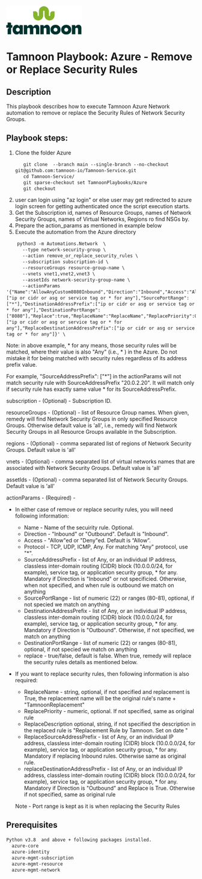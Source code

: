 
<img src="../../../images/icons/Tamnoon.png" width="200"/>

# Tamnoon Playbook: Azure  - Remove or Replace Security Rules


## Description
This playbook describes how to execute Tamnoon Azure Network automation to remove or replace the Security Rules of Network Security Groups.


## Playbook steps:
1. Clone the folder Azure
   ``````
      git clone  --branch main --single-branch --no-checkout git@github.com:tamnoon-io/Tamnoon-Service.git
      cd Tamnoon-Service/
      git sparse-checkout set TamnoonPlaybooks/Azure
      git checkout

   ``````  
2. user can login using "az login" or else user may get redirected to azure login screen for getting authenticated once the script execution starts.
3. Get the Subscription id, names of Resource Groups, names of Network Security Groups, names of Virtual Networks, Regions ro find NSGs by.
4. Prepare the action_params as mentioned in example below
5. Execute the automation from the Azure directory

``````
    python3 -m Automations.Network  \
      --type network-security-group \
      --action remove_or_replace_security_rules \
      --subscription subscription-id \
      --resourceGroups resource-group-name \
      --vnets vnet1,vnet2,vnet3 \
      --assetIds network-security-group-name \
      --actionParams '{"Name":"AllowAnyCustom8080Inbound","Direction":"Inbound","Access":"Allow","Protocol":"*","SourceAddressPrefix":["ip or cidr or asg or service tag or * for any"],"SourcePortRange":["*"],"DestinationAddressPrefix":["ip or cidr or asg or service tag or * for any"],"DestinationPortRange":["8080"],"Replace":true,"ReplaceName":"ReplaceName","ReplacePriority":0,"ReplaceDescription":"","ReplaceSourceAddressPrefix":["ip or cidr or asg or service tag or * for any"],"ReplaceDestinationAddressPrefix":["ip or cidr or asg or service tag or * for any"]}' \

``````

   Note: in above example, * for any means, those security rules will be matched, where their value is also "Any" (i.e., * ) in the Azure. Do not mistake it for being matched with security rules regardless of its address prefix value.
   
   For example, "SourceAddressPrefix": \["*"\] in the actionParams will not match security rule with SourceAddressPrefix "20.0.2.20". It will match only if security rule has exactly same value * for its SourceAddressPrefix.

   subscription - (Optional) - Subscription ID.
  
   resourceGroups - (Optional) - list of Resource Group names. When given, remedy will find Network Security Groups in only specified Resource Groups. Otherwise default value is 'all', i.e., remedy will find Network Security Groups in all Resource Groups available in the Subscription. 

   regions - (Optional) - comma separated list of regions of Network Security Groups. Default value is 'all'

   vnets - (Optional) - comma separated list of virtual networks names that are associated with Network Security Groups. Default value is 'all'

   assetIds - (Optional) - comma separated list of Network Security Groups. Default value is 'all'

   actionParams - (Required) - 
   - In either case of remove or replace security rules, you will need following information:
      - Name - Name of the secuirity rule. Optional.
      - Direction - "Inbound" or "Outbound". Default is "Inbound".
      - Access - "Allow"ed or "Deny"ed. Default is “Allow”.
      - Protocol - TCP, UDP, ICMP, Any. For matching "Any" protocol, use "*".
      - SourceAddressPrefix - list of Any, or an individual IP address, classless inter-domain routing (CIDR) block (10.0.0.0/24, for example), service tag, or application security group, * for any. Mandatory if Direction is "Inbound" or not specificied. Otherwise, when not specified, and when rule is outbound we match on anything
      - SourcePortRange - list of numeric (22) or ranges (80-81), optional, if not specied we match on anything
      - DestinationAddressPrefix - list of Any, or an individual IP address, classless inter-domain routing (CIDR) block (10.0.0.0/24, for example), service tag, or application security group, * for any. Mandatory if Direction is "Outbound". Otherwise, if not specified, we match on anything
      - DestinationPortRange - list of numeric (22) or ranges (80-81), optional, if not specied we match on anything
      - replace - true/false, default is false. When true, remedy will replace the security rules details as mentioned below. 
   - If you want to replace security rules, then following information is also required:
      - ReplaceName - string, optional, if not specified and replacement is True, the replacement name will be the original rule's name + "TamnoonReplacement"
      - ReplacePriority - numeric, optional. If not specified, same as original rule
      - ReplaceDescription optional, string, if not specified the description in the replaced rule is "Replacement Rule by Tamnoon. Set on date <todays date>"
      - ReplaceSourceAddressPrefix - list of Any, or an individual IP address, classless inter-domain routing (CIDR) block (10.0.0.0/24, for example), service tag, or application security group, * for any. Mandatory if replacing Inbound rules. Otherwise same as original rule.
      - replaceDestinationAddressPrefix - list of Any, or an individual IP address, classless inter-domain routing (CIDR) block (10.0.0.0/24, for example), service tag, or application security group, * for any. Mandatory if Direction is "Outbound" and Replace is True. Otherwise if not specified, same as original rule

      Note - Port range is kept as it is when replacing the Security Rules

## Prerequisites 
    Python v3.8  and above + following packages installed.    
      azure-core
      azure-identity
      azure-mgmt-subscription
      azure-mgmt-resource
      azure-mgmt-network



